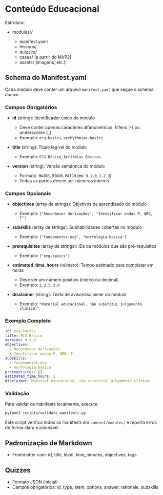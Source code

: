 # Conteúdo Educacional

Estrutura:
- modules/<modulo>/
  - manifest.yaml
  - lessons/
  - quizzes/
  - cases/ (a partir do MVP2)
  - assets/ (imagens, etc.)

## Schema do Manifest.yaml

Cada módulo deve conter um arquivo `manifest.yaml` que segue o schema abaixo.

### Campos Obrigatórios

- **id** (string): Identificador único do módulo
  - Deve conter apenas caracteres alfanuméricos, hífens (-) ou underscores (_)
  - Exemplo: `ecg-basics`, `arrhythmias-basics`

- **title** (string): Título legível do módulo
  - Exemplo: `ECG Básico`, `Arritmias Básicas`

- **version** (string): Versão semântica do módulo
  - Formato: `MAJOR.MINOR.PATCH` (ex: `0.1.0`, `1.2.3`)
  - Todas as partes devem ser números inteiros

### Campos Opcionais

- **objectives** (array de strings): Objetivos de aprendizado do módulo
  - Exemplo: `["Reconhecer derivações", "Identificar ondas P, QRS, T"]`

- **subskills** (array de strings): Subhabilidades cobertas no módulo
  - Exemplo: `["fundamentos-ecg", "morfologia-basica"]`

- **prerequisites** (array de strings): IDs de módulos que são pré-requisitos
  - Exemplo: `["ecg-basics"]`

- **estimated_time_hours** (número): Tempo estimado para completar em horas
  - Deve ser um número positivo (inteiro ou decimal)
  - Exemplo: `2`, `2.5`, `3.0`

- **disclaimer** (string): Texto de aviso/disclaimer do módulo
  - Exemplo: `"Material educacional, não substitui julgamento clínico."`

### Exemplo Completo

```yaml
id: ecg-basics
title: ECG Básico
version: 0.1.0
objectives:
  - Reconhecer derivações
  - Identificar ondas P, QRS, T
subskills:
  - fundamentos-ecg
  - morfologia-basica
prerequisites: []
estimated_time_hours: 2
disclaimer: Material educacional, não substitui julgamento clínico.
```

### Validação

Para validar os manifests localmente, execute:

```bash
python3 scripts/validate_manifests.py
```

Este script verifica todos os manifests em `content/modules/` e reporta erros de forma clara e acionável.

## Padronização de Markdown

- Frontmatter com: id, title, level, time_minutes, objectives, tags

## Quizzes

- Formato JSON (inicial)
- Campos obrigatórios: id, type, stem, options, answer, rationale, subskills